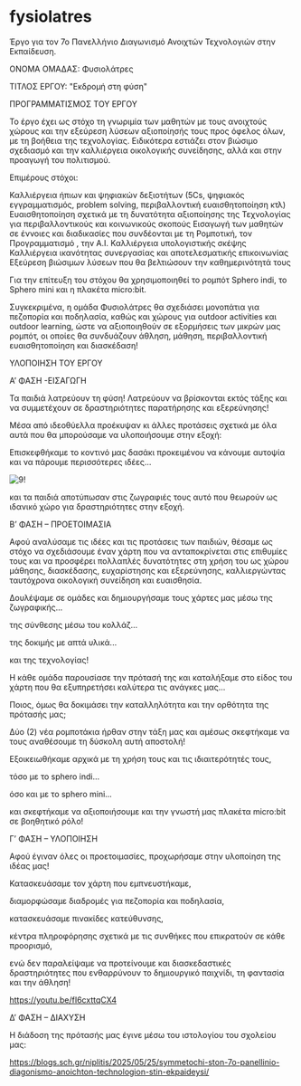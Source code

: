 # fysiolatres

Έργο για τον 7ο Πανελλήνιο Διαγωνισμό Ανοιχτών Τεχνολογιών στην Εκπαίδευση.


ΟΝΟΜΑ ΟΜΑΔΑΣ: Φυσιολάτρες

ΤΙΤΛΟΣ ΕΡΓΟΥ: "Εκδρομή στη φύση"

ΠΡΟΓΡΑΜΜΑΤΙΣΜΟΣ ΤΟΥ ΕΡΓΟΥ

Το έργο έχει ως στόχο τη γνωριμία των μαθητών με τους ανοιχτούς χώρους και την εξεύρεση λύσεων αξιοποίησής τους προς όφελος όλων, με τη βοήθεια της τεχνολογίας. Ειδικότερα εστιάζει στον βιώσιμο σχεδιασμό και την καλλιέργεια οικολογικής συνείδησης, αλλά και στην προαγωγή του πολιτισμού.

Επιμέρους στόχοι:

Καλλιέργεια ήπιων και ψηφιακών δεξιοτήτων (5Cs, ψηφιακός εγγραμματισμός, problem solving, περιβαλλοντική ευαισθητοποίηση κτλ)
Ευαισθητοποίηση σχετικά με τη δυνατότητα αξιοποίησης της Τεχνολογίας για περιβαλλοντικούς και κοινωνικούς σκοπούς
Εισαγωγή των μαθητών σε έννοιες και διαδικασίες που συνδέονται με τη Ρομποτική, τον Προγραμματισμό , την Α.Ι.
Καλλιέργεια υπολογιστικής σκέψης
Καλλιέργεια ικανότητας συνεργασίας και αποτελεσματικής επικοινωνίας
Εξεύρεση βιώσιμων λύσεων που θα βελτιώσουν την καθημερινότητά τους

Για την επίτευξη του στόχου θα χρησιμοποιηθεί το ρομπότ Sphero indi, το Sphero mini και η πλακέτα micro:bit.

Συγκεκριμένα, η ομάδα Φυσιολάτρες θα σχεδιάσει μονοπάτια για πεζοπορία και ποδηλασία, καθώς και χώρους για outdoor activities και outdoor learning, ώστε να αξιοποιηθούν σε εξορμήσεις των μικρών μας ρομπότ, οι οποίες θα συνδυάζουν άθληση, μάθηση, περιβαλλοντική ευαισθητοποίηση και διασκέδαση!



ΥΛΟΠΟΙΗΣΗ ΤΟΥ ΕΡΓΟΥ

Α’ ΦΑΣΗ -ΕΙΣΑΓΩΓΗ

Τα παιδιά λατρεύουν τη φύση! Λατρεύουν να βρίσκονται εκτός τάξης και να συμμετέχουν σε δραστηριότητες παρατήρησης και εξερεύνησης!

Μέσα από ιδεοθύελλα προέκυψαν κι άλλες προτάσεις σχετικά με όλα αυτά που θα μπορούσαμε να υλοποιήσουμε στην εξοχή:



Επισκεφθήκαμε το κοντινό μας δασάκι προκειμένου να κάνουμε αυτοψία και να πάρουμε περισσότερες ιδέες...

![9!](https://github.com/user-attachments/assets/3381bfa6-8f46-4c17-9434-19300e23191e)


και τα παιδιά αποτύπωσαν στις ζωγραφιές τους αυτό που θεωρούν ως ιδανικό χώρο για δραστηριότητες στην εξοχή.




Β’ ΦΑΣΗ – ΠΡΟΕΤΟΙΜΑΣΙΑ

Αφού αναλύσαμε τις ιδέες και τις προτάσεις των παιδιών, θέσαμε ως στόχο να σχεδιάσουμε έναν χάρτη που να ανταποκρίνεται στις επιθυμίες τους και να προσφέρει πολλαπλές δυνατότητες στη χρήση του ως χώρου μάθησης, διασκέδασης, ευχαρίστησης και εξερεύνησης, καλλιεργώντας ταυτόχρονα οικολογική συνείδηση και ευαισθησία.

Δουλέψαμε σε ομάδες και δημιουργήσαμε τους χάρτες μας μέσω της ζωγραφικής...



της σύνθεσης μέσω του κολλάζ...



της δοκιμής με απτά υλικά...



και της τεχνολογίας!



Η κάθε ομάδα παρουσίασε την πρότασή της και καταλήξαμε στο είδος του χάρτη που θα εξυπηρετήσει καλύτερα τις ανάγκες μας...

Ποιος, όμως θα δοκιμάσει την καταλληλότητα και την ορθότητα της πρότασής μας;

Δύο (2) νέα ρομποτάκια ήρθαν στην τάξη μας και αμέσως σκεφτήκαμε να τους αναθέσουμε τη δύσκολη αυτή αποστολή!

Εξοικειωθήκαμε αρχικά με τη χρήση τους και τις ιδιαιτερότητές τους,

τόσο με το sphero indi...



όσο και με το sphero mini...



και σκεφτήκαμε να αξιοποιήσουμε και την γνωστή μας πλακέτα micro:bit σε βοηθητικό ρόλο!






Γ’ ΦΑΣΗ – ΥΛΟΠΟΙΗΣΗ

Αφού έγιναν όλες οι προετοιμασίες, προχωρήσαμε στην υλοποίηση της ιδέας μας!

Κατασκευάσαμε τον χάρτη που εμπνευστήκαμε,

διαμορφώσαμε διαδρομές για πεζοπορία και ποδηλασία,

κατασκευάσαμε πινακίδες κατεύθυνσης,

κέντρα πληροφόρησης σχετικά με τις συνθήκες που επικρατούν σε κάθε προορισμό,

ενώ δεν παραλείψαμε να προτείνουμε και διασκεδαστικές δραστηριότητες που ενθαρρύνουν το δημιουργικό παιχνίδι, τη φαντασία και την άθληση!

https://youtu.be/fI6cxttqCX4


Δ’ ΦΑΣΗ – ΔΙΑΧΥΣΗ

Η διάδοση της πρότασής μας έγινε μέσω του ιστολογίου του σχολείου μας:

https://blogs.sch.gr/niplitis/2025/05/25/symmetochi-ston-7o-panellinio-diagonismo-anoichton-technologion-stin-ekpaideysi/
